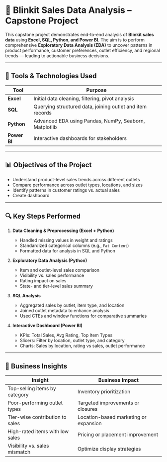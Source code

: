 # 🛒 Blinkit Sales Data Analysis – Capstone Project

This capstone project demonstrates end-to-end analysis of **Blinkit sales data** using **Excel, SQL, Python, and Power BI**. The aim is to perform comprehensive **Exploratory Data Analysis (EDA)** to uncover patterns in product performance, customer preferences, outlet efficiency, and regional trends — leading to actionable business decisions.

---

## 🧰 Tools & Technologies Used

| Tool        | Purpose                             |
|-------------|--------------------------------------|
| **Excel**   | Initial data cleaning, filtering, pivot analysis |
| **SQL**     | Querying structured data, joining outlet and item records |
| **Python**  | Advanced EDA using Pandas, NumPy, Seaborn, Matplotlib |
| **Power BI**| Interactive dashboards for stakeholders |

---

## 📊 Objectives of the Project

- Understand product-level sales trends across different outlets
- Compare performance across outlet types, locations, and sizes
- Identify patterns in customer ratings vs. actual sales
- Create dashboard

---

## 🔍 Key Steps Performed

1. **Data Cleaning & Preprocessing (Excel + Python)**
   - Handled missing values in weight and ratings
   - Standardized categorical columns (e.g., `Fat Content`)
   - Formatted data for analysis in SQL and Python

2. **Exploratory Data Analysis (Python)**
   - Item and outlet-level sales comparison
   - Visibility vs. sales performance
   - Rating impact on sales
   - State- and tier-level sales summary

3. **SQL Analysis**
   - Aggregated sales by outlet, item type, and location
   - Joined outlet metadata to enhance analysis
   - Used CTEs and window functions for comparative summaries

4. **Interactive Dashboard (Power BI)**
   - KPIs: Total Sales, Avg Rating, Top Item Types
   - Slicers: Filter by location, outlet type, and category
   - Charts: Sales by location, rating vs sales, outlet performance

---

## 📌 Business Insights

| Insight | Business Impact |
|--------|-----------------|
| Top-selling items by category | Inventory prioritization |
| Poor-performing outlet types | Targeted improvements or closures |
| Tier-wise contribution to sales | Location-based marketing or expansion |
| High-rated items with low sales | Pricing or placement improvement |
| Visibility vs. sales mismatch | Optimize display strategies |
